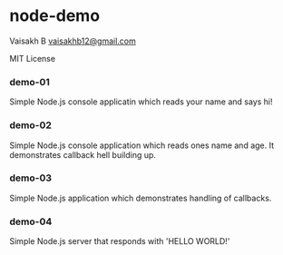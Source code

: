 node-demo
============

Vaisakh B
vaisakhb12@gmail.com

MIT License


### demo-01
Simple Node.js console applicatin which reads your name and says hi!

### demo-02
Simple Node.js console application which reads ones name and age. It demonstrates callback hell building up.

### demo-03
Simple Node.js application which demonstrates handling of callbacks.

### demo-04
Simple Node.js server that responds with 'HELLO WORLD!'